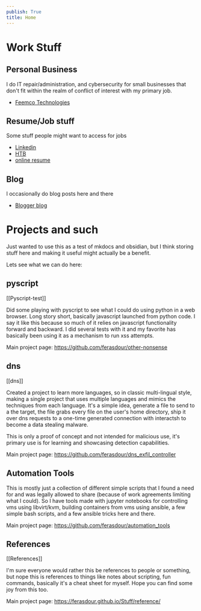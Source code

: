 ```yaml
---
publish: True
title: Home
---
```


# Work Stuff
## Personal Business
I do IT repair/administration, and cybersecurity for small businesses that don't fit within the realm of conflict of interest with my primary job.

- [Feemco Technologies](https://www.feemcotech.solutions/)
## Resume/Job stuff
Some stuff people might want to access for jobs

- [Linkedin](https://www.linkedin.com/in/j3ffre-f33mster/)
- [HTB](https://app.hackthebox.com/profile/126513)
- [online resume](https://rxresu.me/ferasdour/feemster-resume)
## Blog
I occasionally do blog posts here and there

- [Blogger blog](https://blog.feemcotech.solutions/)

# Projects and such

Just wanted to use this as a test of mkdocs and obsidian, but I think storing stuff here and making it useful might actually be a benefit.

Lets see what we can do here:
## pyscript 
[[Pyscript-test]]

Did some playing with pyscript to see what I could do using python in a web browser. Long story short, basically javascript launched from python code. I say it like this because so much of it relies on javascript functionality forward and backward. I did several tests with it and my favorite has basically been using it as a mechanism to run xss attempts.

Main project page: https://github.com/ferasdour/other-nonsense

## dns 
[[dns]]

Created a project to learn more languages, so in classic multi-lingual style, making a single project that uses multiple languages and mimics the techniques from each language. It's a simple idea, generate a file to send to a the target, the file grabs every file on the user's home directory, ship it over dns requests to a one-time generated connection with interactsh to become a data stealing malware. 

This is only a proof of concept and not intended for malicious use, it's primary use is for learning and showcasing detection capabilities.

Main project page: https://github.com/ferasdour/dns_exfil_controller

## Automation Tools

This is mostly just a collection of different simple scripts that I found a need for and was legally allowed to share (because of work agreements limiting what I could). So I have tools made with jupyter notebooks for controlling vms using libvirt/kvm, building containers from vms using ansible, a few simple bash scripts, and a few ansible tricks here and there.

Main project page: https://github.com/ferasdour/automation_tools

## References
[[References]]

I'm sure everyone would rather this be references to people or something, but nope this is references to things like notes about scripting, fun commands, basically it's a cheat sheet for myself. Hope you can find some joy from this too.

Main project page:  https://ferasdour.github.io/Stuff/reference/
